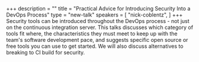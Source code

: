 +++
description = ""
title = "Practical Advice for Introducing Security Into a DevOps Process"
type = "new-talk"
speakers = [
        "nick-coblentz",
]
+++
Security tools can be introduced throughout the DevOps process - not just on the continuous integration server. This talks discusses which category of tools fit where, the characteristics they must meet to keep up with the team's software development pace, and suggests specific open source or free tools you can use to get started. We will also discuss alternatives to breaking to CI build for security.